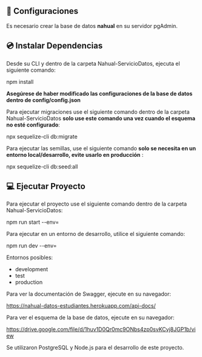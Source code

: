 ﻿## 🔌 Configuraciones

Es necesario crear la base de datos **nahual** en su servidor pgAdmin.

## 💿 Instalar Dependencias

Desde su CLI y dentro de la carpeta Nahual-ServicioDatos, ejecuta el siguiente comando:

npm install

**Asegúrese de haber modificado las configuraciones de la base de datos dentro de config/config.json**

Para ejecutar migraciones use el siguiente comando dentro de la carpeta Nahual-ServicioDatos **solo use este comando una vez cuando el esquema no esté configurado**:

npx sequelize-cli db:migrate

Para ejecutar las semillas, use el siguiente comando **solo se necesita en un entorno local/desarrollo, evite usarlo en producción** :

npx sequelize-cli db:seed:all

## 💻 Ejecutar Proyecto

Para ejecutar el proyecto use el siguiente comando dentro de la carpeta Nahual-ServicioDatos:

npm run start --env=<environment>

Para ejecutar en un entorno de desarrollo, utilice el siguiente comando:

npm run dev --env=<enviroment>

Entornos posibles:

* development
* test
* production

Para ver la documentación de Swagger, ejecute en su navegador:

https://nahual-datos-estudiantes.herokuapp.com/api-docs/

Para ver el esquema de la base de datos, ejecute en su navegador:

https://drive.google.com/file/d/1huv1D0Qr0mc9ONbs4zp0svKCvj8JGP1b/view

Se utilizaron PostgreSQL y Node.js para el desarrollo de este proyecto.